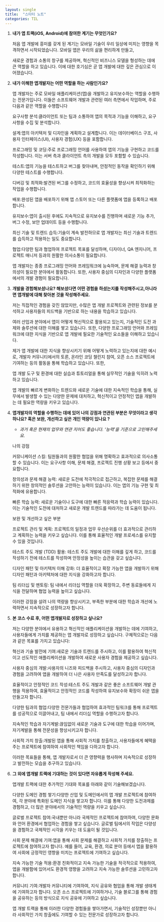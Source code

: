 ```yaml
---
layout: single
title:  "스타터 노트"
categories: TIL
---
```

1. **내가 앱 트랙(iOS, Android)에 참여한 계기는 무엇인가요?**

   처음 앱 개발에 흥미를 갖게 된 계기는 모바일 기술이 우리 일상에 미치는 영향을 목격하면서 시작되었습니다. 모바일 앱은 우리의 삶을 편리하게 만들고,

   새로운 경험과 소통의 창구를 제공하며, 혁신적인 비즈니스 모델을 형성하는 데에 큰 역할을 하고 있습니다. 이에 대한 호기심은 곧 앱 개발에 대한 깊은 관심으로 이어졌습니다.

3. **내가 이해한 앱개발자는 어떤 역할을 하는 사람인가요?** 

   앱 개발자는 주로 모바일 애플리케이션(앱)을 개발하고 유지보수하는 역할을 수행하는 전문가입니다. 이들은 소프트웨어 개발과 관련된 여러 측면에서 작업하며, 주로 다음과 같은 역할을 수행합니다

   요구사항 분석:클라이언트 또는 팀과 소통하여 앱의 목적과 기능을 이해하고, 요구사항을 수집 및 분석합니다.

   설계:앱의 아키텍처 및 디자인을 계획하고 설계합니다. 이는 데이터베이스 구조, 사용자 인터페이스(UI), 사용자 경험(UX) 등을 포함합니다.

   프로그래밍 및 코딩:주로 프로그래밍 언어를 사용하여 앱의 기능을 구현하고 코드를 작성합니다. 이는 서버 측과 클라이언트 측의 개발을 모두 포함할 수 있습니다.

   테스트:앱의 기능을 테스트하고 버그를 찾아내며, 안정적인 동작을 확인하기 위해 다양한 테스트를 수행합니다.

   디버깅 및 최적화:발견된 버그를 수정하고, 코드의 효율성을 향상시켜 최적화하는 작업을 수행합니다.

   배포:완성된 앱을 배포하기 위해 앱 스토어 또는 다른 플랫폼에 앱을 등록하고 배포합니다.

   유지보수:앱이 출시된 후에도 지속적으로 유지보수를 진행하며 새로운 기능 추가, 버그 수정, 보안 업데이트 등을 수행합니다.

   최신 기술 및 트렌드 습득:기술이 계속 발전하므로 앱 개발자는 최신 기술과 트렌드를 습득하고 적용하는 일도 중요합니다.

   협업:다양한 팀과 협업하여 프로젝트 목표를 달성하며, 디자이너, QA 엔지니어, 프로젝트 매니저 등과의 원활한 의사소통이 필요합니다.

   앱 개발자는 종종 프로그래밍 언어와 프레임워크에 능숙하며, 문제 해결 능력과 창의성이 필요한 분야에서 활동합니다. 또한, 사용자 중심의 디자인과 다양한 플랫폼에서의 개발 경험이 필요합니다.

4. **개발을 경험해보셨나요? 해보셨다면 어떤 경험을 하셨는지를 작성해주시고,아니라면 앱개발에 대해 찾아본 것을 작성해주세요.**

   저는 직접적인 경험을 갖진 않았지만, 수많은 앱 개발 프로젝트와 관련된 정보를 분석하고 사용자들의 피드백을 기반으로 하는 내용을 학습하고 있습니다.

   여러 산업과 분야에서 앱이 어떻게 혁신적으로 활용되고 있는지, 기술적인 도전 과제와 솔루션에 대한 이해를 쌓고 있습니다. 또한, 다양한 프로그래밍 언어와 프레임워크에 대한 지식을 기반으로 앱 개발에 필요한 기술적인 요소들을 이해하고 있습니다.

   제가 앱 개발에 대한 지식을 향상시키기 위해 어떻게 노력하고 있는지에 대한 예시로, 개발자 커뮤니티에서의 토론, 온라인 코딩 챌린지 참여, 오픈 소스 프로젝트에 기여하는 등의 활동을 통해 학습하고 있습니다. 또한,

   앱 개발 도구 및 환경에 대한 실습과 튜토리얼을 통해 실무적인 기술을 익히려 노력하고 있습니다.

   앱 개발의 빠르게 변화하는 트렌드와 새로운 기술에 대한 지속적인 학습을 통해, 실무에서 발생할 수 있는 다양한 문제에 대처하고, 혁신적이고 안정적인 앱을 개발하는 데 필요한 역량을 키우고 있습니다.

5. **앱개발자의 역할을 수행하는 데에 있어 나의 강점과 연관된 부분은 무엇이라고 생각하나요? 
   혹은 보완, 개선하고 싶은 개인 역량이 있나요 ?**
    - *과거 혹은 현재의 업무와 연관 지어도 좋습니다. ‘능력’을 기준으로 고민해주세요.*

     
    나의 강점

    커뮤니케이션 스킬: 팀원들과의 원활한 협업을 위해 명확하고 효과적으로 의사소통할 수 있습니다. 이는 요구사항 이해, 문제 해결, 프로젝트 진행 상황 보고 등에서 중요합니다.
  
    창의성과 문제 해결 능력: 새로운 도전에 적극적으로 접근하고, 복잡한 문제를 해결하기 위한 창의적인 솔루션을 고안하는 능력이 있습니다. 이는 앱의 기능 구현 및 최적화에 유용합니다.

    빠른 학습 능력: 새로운 기술이나 도구에 대한 빠른 적응력과 학습 능력이 있습니다. 이는 기술적인 도전에 대처하고 새로운 개발 트렌드를 따라가는 데 도움이 됩니다.
  
    보완 및 개선하고 싶은 부분

    프로젝트 관리 및 계획: 프로젝트의 일정과 업무 우선순위를 더 효과적으로 관리하고 계획하는 능력을 키우고 싶습니다. 이를 통해 효율적인 개발 프로세스를 유지할 수 있을 것입니다.

    테스트 주도 개발 (TDD) 활용: 테스트 주도 개발에 대한 이해를 깊게 하고, 코드를 작성하기 전에 테스트를 작성하며 안정성을 높이는 습관을 갖고 싶습니다.

    디자인 패턴 및 아키텍처 이해 강화: 더 효율적이고 확장 가능한 앱을 개발하기 위해 디자인 패턴과 아키텍처에 대한 지식을 강화하고자 합니다.

    팀 리더십 및 멘토링: 팀 내에서 리더십 역할을 더욱 확장하고, 주변 동료들에게 지식을 전달하며 협업 능력을 높이고 싶습니다.

    이러한 강점을 살려 나의 역량을 향상시키고, 부족한 부분에 대한 학습과 개선에 노력하면서 지속적으로 성장하고자 합니다.
   
6. **본 코스 수료 후, 어떤 앱개발자로 성장하고 싶나요?**

    저는 다양한 분야에서 유용하고 혁신적인 애플리케이션을 개발하는 데에 기여하고, 사용자들에게 가치를 제공하는 앱 개발자로 성장하고 싶습니다. 구체적으로는 다음과 같은 목표를 가지고 있습니다:

    혁신과 기술 발전에 기여:새로운 기술과 트렌드를 주시하고, 이를 활용하여 혁신적이고 선도적인 애플리케이션을 개발하여 새로운 사용자 경험을 제공하고 싶습니다.

    사용자 중심의 개발:사용자의 니즈와 피드백을 주시하고, 사용자 중심의 디자인과 경험을 고려하여 앱을 개발하여 더 나은 사용자 만족도를 달성하고자 합니다.

    효율적이고 안정적인 코드 작성:테스트 주도 개발과 같은 좋은 소프트웨어 개발 관행을 적용하여, 효율적이고 안정적인 코드를 작성하여 유지보수와 확장이 쉬운 앱을 만들고자 합니다.

    다양한 팀과의 협업:다양한 전문가들과 협업하여 효과적인 팀워크를 통해 프로젝트를 성공적으로 이끌어내고, 팀 내에서 리더십 역할을 수행하고자 합니다.

    지속적인 학습과 자기계발:끊임없이 새로운 기술과 도구에 대한 학습을 이어가며, 자기계발을 통해 전문성을 향상시키고자 합니다.

    사회적 가치 창출:개발된 앱을 통해 사회적 가치를 창출하고, 사용자들에게 혜택을 주는 프로젝트에 참여하여 사회적인 책임을 다하고자 합니다.

    이러한 목표들을 통해, 앱 개발자로서 더 큰 영향력을 행사하며 지속적으로 성장하고 발전하는 모습을 추구하고 있습니다.
   
7. **그 외에 앱개발 트랙에 기대하는 것이 있다면 자유롭게 작성해 주세요.**

    앱개발 트랙에 대한 추가적인 기대와 목표를 아래와 같이 기술해보겠습니다.

    다양한 도메인 경험 쌓기:다양한 산업 및 도메인에서의 앱 개발 프로젝트에 참여하여, 각 분야에 특화된 도메인 지식을 쌓고자 합니다. 이를 통해 다양한 도전과제를 경험하고, 더 많은 분야에서의 기술적인 역량을 키우고 싶습니다.

    글로벌 프로젝트 참여:국내뿐만 아니라 국제적인 프로젝트에 참여하여, 다양한 문화와 언어 환경에서 협업하는 경험을 쌓고 싶습니다. 글로벌 팀에서의 작업은 다양성을 경험하고 국제적인 시각을 키우는 데 도움이 될 것입니다.

    사회 문제 해결에 기여:앱을 통해 사회 문제를 해결하고 사회적 가치를 창출하는 프로젝트에 참여하고자 합니다. 예를 들어, 교육, 환경, 의료 분야 등에서 앱을 활용하여 사회에 긍정적인 영향을 미치는 프로젝트에 기여하고 싶습니다.

    지속 가능한 기술 적용:환경 친화적이고 지속 가능한 기술을 적극적으로 적용하여, 앱을 개발함에 있어서도 환경적 영향을 고려하고 지속 가능한 솔루션을 고민하고자 합니다.

    커뮤니티 기여:개발자 커뮤니티에 기여하여, 지식 공유와 협업을 통해 개발 생태계에 기여하고자 합니다. 오픈 소스 프로젝트에 기여하거나, 기술 블로그를 통해 경험을 공유하는 등의 방식으로 지식 공유에 기여하고 싶습니다.

    앱 개발 트랙을 통해 이러한 다양한 경험들을 쌓아가면서, 기술적인 성장뿐만 아니라 사회적인 가치 창출에도 기여할 수 있는 전문가로 성장하고자 합니다.
